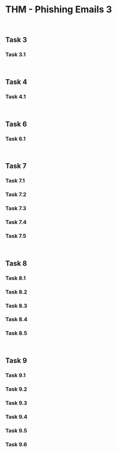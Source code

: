 # THM - Phishing Emails 3

<br>

## Task 3

### Task 3.1

> 

<br>

## Task 4

### Task 4.1

> 

<br>

## Task 6

### Task 6.1

> 

<br>

## Task 7

### Task 7.1

> 

### Task 7.2

> 

### Task 7.3

> 

### Task 7.4

> 

### Task 7.5

> 

<br>

## Task 8

### Task 8.1

> 

### Task 8.2

> 

### Task 8.3

> 

### Task 8.4

> 

### Task 8.5

> 

<br>

## Task 9

### Task 9.1

> 

### Task 9.2

> 

### Task 9.3

> 

### Task 9.4

> 

### Task 9.5

> 

### Task 9.6

> 

<br>

